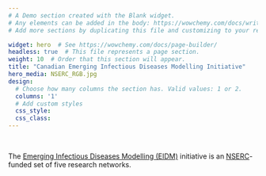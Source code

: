 ```yaml
---
# A Demo section created with the Blank widget.
# Any elements can be added in the body: https://wowchemy.com/docs/writing-markdown-latex/
# Add more sections by duplicating this file and customizing to your requirements.

widget: hero  # See https://wowchemy.com/docs/page-builder/
headless: true  # This file represents a page section.
weight: 10  # Order that this section will appear.
title: "Canadian Emerging Infectious Diseases Modelling Initiative"
hero_media: NSERC_RGB.jpg
design:
  # Choose how many columns the section has. Valid values: 1 or 2.
  columns: '1'
  # Add custom styles
  css_style:
  css_class:
---
```


<br>

The [Emerging Infectious Diseases Modelling (EIDM)](https://www.nserc-crsng.gc.ca/NSERC-CRSNG/FundingDecisions-DecisionsFinancement/2021/EIDM-MMIE_eng.asp) initiative is an [NSERC](https://www.nserc-crsng.gc.ca/index_eng.asp)-funded set of five research networks.
